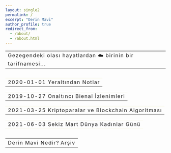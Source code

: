 ```yaml
---
layout: single2
permalink: /
excerpt: "Derin Mavi"
author_profile: true
redirect_from: 
  - /about/
  - /about.html
---
```



<table style="border: 0px; margin-bottom:0px;">
  <tbody>   
  <tr><td style="border: 0px;">
  <a style=" text-decoration: none; color: inherit;letter-spacing: 0.1rem;" href="https://derinmavi.io/posts/2020/05/yeraltindan-notlar">Gezegendeki olası hayatlardan ☁️ birinin bir tarifnamesi...</a>
  </td></tr>
  </tbody>
</table>

<div style="margin-top:30px; margin-bottom:30px;">
<table style="border: 0px; margin-bottom:0px;">
  <tbody>   
  <tr><td style="border: 0px; border-top: 1px solid beige;"><a style=" text-decoration: none; color: inherit;letter-spacing: 0.1rem;" href="https://derinmavi.io/posts/2020/05/yeraltindan-notlar">2020-01-01 Yeraltından Notlar</a></td></tr>
  </tbody>
</table>

<table style="border: 0px; margin-bottom:0px; ">
  <tbody>
  <tr><td style="border: 0px; border-top: 1px solid beige;"><a style=" text-decoration: none; color: inherit;letter-spacing: 0.1rem;" href="https://derinmavi.io/posts/2019/10/bienal-izlenimleri">2019-10-27 Onaltıncı Bienal İzlenimleri</a></td></tr>
  </tbody>
</table>

<table style="border: 0px; margin-bottom:0px;">
  <tbody>
  <tr><td style="border: 0px; border-top: 1px solid beige;"><a style=" text-decoration: none; color: inherit;letter-spacing: 0.1rem;" href="https://derinmavi.io/posts/2020/05/kriptoparalar-ve-blockchain
">2021-03-25 Kriptoparalar ve Blockchain Algoritması</a></td></tr>
  </tbody>
</table>

<table style="border: 0px; margin-bottom:0px;">
  <tbody>
  <tr><td style="border: 0px; border-top: 1px solid beige;  border-bottom: 1px solid beige;"><a style=" text-decoration: none; color: inherit;letter-spacing: 0.1rem;" href="https://derinmavi.io/posts/2020/05/8-mart
">2021-06-03 Sekiz Mart Dünya Kadınlar Günü</a></td></tr>
  </tbody>
</table>
</div>

<table style="border: 0px; margin-bottom:0px;">
  <tbody>
  <tr><td style="border: 0px;">
  <a style=" text-decoration: none; color: inherit;letter-spacing: 0.1rem;" href="https://derinmavi.io/posts/2021/04/derin-mavi-nedir">Derin Mavi Nedir?</a>
  <a style=" text-decoration: none; color: inherit;letter-spacing: 0.1rem;" href="https://derinmavi.io/posts/">Arşiv</a>
  </td></tr>
  </tbody>
</table>
